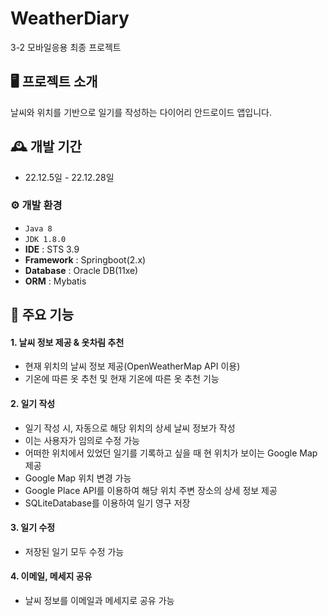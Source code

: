 # WeatherDiary
3-2 모바일응용 최종 프로젝트

## 🖥️ 프로젝트 소개
날씨와 위치를 기반으로 일기를 작성하는 다이어리 안드로이드 앱입니다.
<br>

## 🕰️ 개발 기간
* 22.12.5일 - 22.12.28일
  <br>

### ⚙️ 개발 환경
- `Java 8`
- `JDK 1.8.0`
- **IDE** : STS 3.9
- **Framework** : Springboot(2.x)
- **Database** : Oracle DB(11xe)
- **ORM** : Mybatis

## 📌 주요 기능
#### 1. 날씨 정보 제공 & 옷차림 추천
- 현재 위치의 날씨 정보 제공(OpenWeatherMap API 이용)
- 기온에 따른 옷 추천 및 현재 기온에 따른 옷 추천 기능
#### 2. 일기 작성
- 일기 작성 시, 자동으로 해당 위치의 상세 날씨 정보가 작성
- 이는 사용자가 임의로 수정 가능
- 어떠한 위치에서 있었던 일기를 기록하고 싶을 때 현 위치가 보이는 Google Map 제공
- Google Map 위치 변경 가능
- Google Place API를 이용하여 해당 위치 주변 장소의 상세 정보 제공
- SQLiteDatabase를 이용하여 일기 영구 저장

#### 3. 일기 수정
- 저장된 일기 모두 수정 가능
  
#### 4. 이메일, 메세지 공유
- 날씨 정보를 이메일과 메세지로 공유 가능
